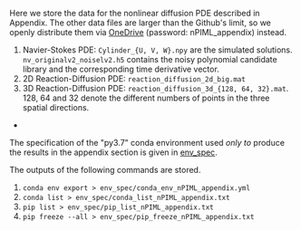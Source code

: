 Here we store the data for the nonlinear diffusion PDE described in Appendix. The other data files are larger than the Github's limit, so we openly distribute them via [OneDrive](https://chula-my.sharepoint.com/:f:/g/personal/pongpisit_t_alumni_chula_ac_th/EtASN5hO5X9AoQPDx9DAaMwBY-rjlieAaA2eVQl4sI_TBQ?e=5JzRmt) (password: nPIML_appendix) instead.

1. Navier-Stokes PDE: `Cylinder_{U, V, W}.npy` are the simulated solutions. `nv_originalv2_noiselv2.h5` contains the noisy polynomial candidate library and the corresponding time derivative vector.
2. 2D Reaction-Diffusion PDE: `reaction_diffusion_2d_big.mat`
3. 3D Reaction-Diffusion PDE: `reaction_diffusion_3d_{128, 64, 32}.mat`. 128, 64 and 32 denote the different numbers of points in the three spatial directions.

-
The specification of the "py3.7" conda environment used *only to* produce the results in the appendix section is given in [env_spec](env_spec/).

The outputs of the following commands are stored.  

1. `conda env export > env_spec/conda_env_nPIML_appendix.yml`
2. `conda list > env_spec/conda_list_nPIML_appendix.txt`
3. `pip list > env_spec/pip_list_nPIML_appendix.txt`
4. `pip freeze --all > env_spec/pip_freeze_nPIML_appendix.txt`